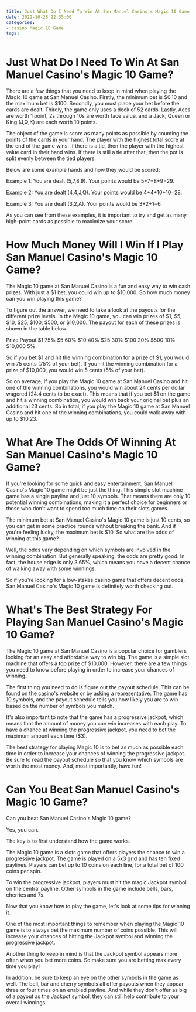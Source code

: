 ```yaml
---
title: Just What Do I Need To Win At San Manuel Casino's Magic 10 Game
date: 2022-10-28 22:35:00
categories:
- casino Magic 10 Game
tags:
---
```



#  Just What Do I Need To Win At San Manuel Casino's Magic 10 Game?

There are a few things that you need to keep in mind when playing the Magic 10 game at San Manuel Casino. Firstly, the minimum bet is $0.10 and the maximum bet is $100. Secondly, you must place your bet before the cards are dealt. Thirdly, the game only uses a deck of 52 cards. Lastly, Aces are worth 1 point, 2s through 10s are worth face value, and a Jack, Queen or King (J,Q,K) are each worth 10 points.

The object of the game is score as many points as possible by counting the points of the cards in your hand. The player with the highest total score at the end of the game wins. If there is a tie, then the player with the highest value card in their hand wins. If there is still a tie after that, then the pot is split evenly between the tied players.

Below are some example hands and how they would be scored:

Example 1: You are dealt (5,7,8,9). Your points would be 5+7+8+9=29.

Example 2: You are dealt (4,4,J,Q). Your points would be 4+4+10+10=28.

Example 3: You are dealt (3,2,A). Your points would be 3+2+1=6.

As you can see from these examples, it is important to try and get as many high-point cards as possible to maximize your score.

#  How Much Money Will I Win If I Play San Manuel Casino's Magic 10 Game?

The Magic 10 game at San Manuel Casino is a fun and easy way to win cash prizes. With just a $1 bet, you could win up to $10,000. So how much money can you win playing this game?

To figure out the answer, we need to take a look at the payouts for the different prize levels. In the Magic 10 game, you can win prizes of $1, $5, $10, $25, $100, $500, or $10,000. The payout for each of these prizes is shown in the table below.

Prize Payout $1 75% $5 60% $10 40% $25 30% $100 20% $500 10% $10,000 5%

So if you bet $1 and hit the winning combination for a prize of $1, you would win 75 cents (75% of your bet). If you hit the winning combination for a prize of $10,000, you would win 5 cents (5% of your bet).

So on average, if you play the Magic 10 game at San Manuel Casino and hit one of the winning combinations, you would win about 24 cents per dollar wagered (24.4 cents to be exact). This means that if you bet $1 on the game and hit a winning combination, you would win back your original bet plus an additional 23 cents. So in total, if you play the Magic 10 game at San Manuel Casino and hit one of the winning combinations, you could walk away with up to $10.23.

#  What Are The Odds Of Winning At San Manuel Casino's Magic 10 Game?

If you're looking for some quick and easy entertainment, San Manuel Casino's Magic 10 game might be just the thing. This simple slot machine game has a single payline and just 10 symbols. That means there are only 10 potential winning combinations, making it a perfect choice for beginners or those who don't want to spend too much time on their slots games.

The minimum bet at San Manuel Casino's Magic 10 game is just 10 cents, so you can get in some practice rounds without breaking the bank. And if you're feeling lucky, the maximum bet is $10. So what are the odds of winning at this game?

Well, the odds vary depending on which symbols are involved in the winning combination. But generally speaking, the odds are pretty good. In fact, the house edge is only 3.65%, which means you have a decent chance of walking away with some winnings.

So if you're looking for a low-stakes casino game that offers decent odds, San Manuel Casino's Magic 10 game is definitely worth checking out.

#  What's The Best Strategy For Playing San Manuel Casino's Magic 10 Game?

The Magic 10 game at San Manuel Casino is a popular choice for gamblers looking for an easy and affordable way to win big. The game is a simple slot machine that offers a top prize of $10,000. However, there are a few things you need to know before playing in order to increase your chances of winning.

The first thing you need to do is figure out the payout schedule. This can be found on the casino's website or by asking a representative. The game has 10 symbols, and the payout schedule tells you how likely you are to win based on the number of symbols you match.

It's also important to note that the game has a progressive jackpot, which means that the amount of money you can win increases with each play. To have a chance at winning the progressive jackpot, you need to bet the maximum amount each time ($3).

The best strategy for playing Magic 10 is to bet as much as possible each time in order to increase your chances of winning the progressive jackpot. Be sure to read the payout schedule so that you know which symbols are worth the most money. And, most importantly, have fun!

#  Can You Beat San Manuel Casino's Magic 10 Game?

Can you beat San Manuel Casino's Magic 10 game?

Yes, you can.

The key is to first understand how the game works.

The Magic 10 game is a slots game that offers players the chance to win a progressive jackpot. The game is played on a 5x3 grid and has ten fixed paylines. Players can bet up to 10 coins on each line, for a total bet of 100 coins per spin.

To win the progressive jackpot, players must hit the magic Jackpot symbol on the central payline. Other symbols in the game include bells, bars, cherries and 7s.

Now that you know how to play the game, let's look at some tips for winning it.

One of the most important things to remember when playing the Magic 10 game is to always bet the maximum number of coins possible. This will increase your chances of hitting the Jackpot symbol and winning the progressive jackpot.

Another thing to keep in mind is that the Jackpot symbol appears more often when you bet more coins. So make sure you are betting max every time you play!

In addition, be sure to keep an eye on the other symbols in the game as well. The bell, bar and cherry symbols all offer payouts when they appear three or four times on an enabled payline. And while they don't offer as big of a payout as the Jackpot symbol, they can still help contribute to your overall winnings.